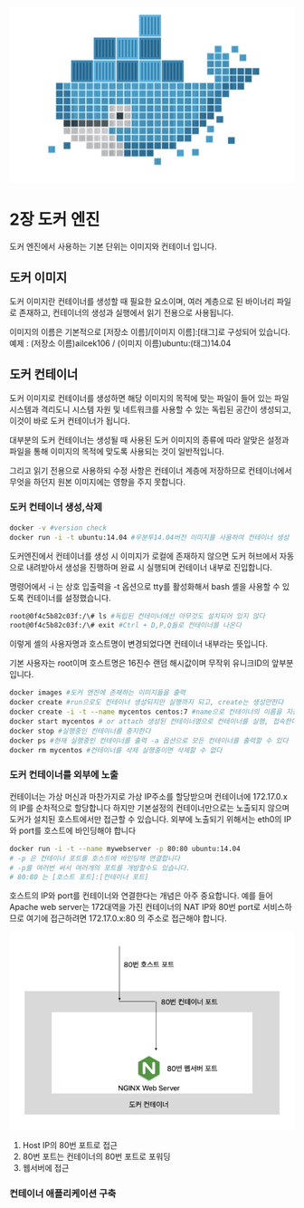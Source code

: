 ![dockerLOGO](/image/dockerLOGO.png)



# 2장 도커 엔진


도커 엔진에서 사용하는 기본 단위는 이미지와 컨테이너 입니다.

## 도커 이미지

도커 이미지란 컨테이너를 생성할 때 필요한 요소이며, 여러 계층으로 된 바이너리 파일로 존재하고, 컨테이너의 생성과 실행에서 읽기 전용으로 사용됩니다.

이미지의 이름은 기본적으로 [저장소 이름]/[이미지 이름]:[태그]로 구성되어 있습니다.
예제 : (저장소 이름)ailcek106 / (이미지 이름)ubuntu:(태그)14.04

## 도커 컨테이너

도커 이미지로 컨테이너를 생성하면 해당 이미지의 목적에 맞는 파일이 들어 있는 파일시스템과 격리도니 시스템 자원 및 네트워크를 사용할 수 있는 독립된 공간이 생성되고, 이것이 바로 도커 컨테이너가 됩니다.

대부분의 도커 컨테이너는 생성될 때 사용된 도커 이미지의 종류에 따라 알맞은 설정과 파일을 통해 이미지의 목적에 맞도록 사용되는 것이 일반적입니다.

그리고 읽기 전용으로 사용하되 수정 사항은 컨테이너 계층에 저장하므로 컨테이너에서 무엇을 하던지 원본 이미지에는 영향을 주지 못합니다.

### 도커 컨테이너 생성,삭제

```bash
docker -v #version check
docker run -i -t ubuntu:14.04 #우분투14.04버전 이미지를 사용하여 컨테이너 생성
```

도커엔진에서 컨테이너를 생성 시 이미지가 로컬에 존재하지 않으면 도커 허브에서 자동으로 내려받아서 생성을 진행하며 완료 시 실행되며 컨테이너 내부로 진입합니다.

명령어에서 -i 는 상호 입출력을 -t 옵션으로 tty를 활성화해서 bash 셸을 사용할 수 있도록 컨테이너를 설정했습니다.

```bash
root@0f4c5b82c03f:/\# ls #독립된 컨테이너에선 아무것도 설치되어 있지 않다
root@0f4c5b82c03f:/\# exit #Ctrl + D,P,Q들로 컨테이너를 나온다
```

이렇게 셸의 사용자명과 호스트명이 변경되었다면 컨테이너 내부라는 뜻입니다.

기본 사용자는 root이며 호스트명은 16진수 랜덤 해시값이며 무작위 유니크ID의 앞부분입니다.

```bash
docker images #도커 엔진에 존재하는 이미지들을 출력 
docker create #run으로도 컨테이너 생성되지만 실행까지 되고, create는 생성만한다
docker create -i -t --name mycentos centos:7 #name으로 컨테이너의 이름을 지정할 수 있다
docker start mycentos # or attach 생성된 컨테이너명으로 컨테이너를 실행, 접속한다
docker stop #실행중인 컨테이너를 중지한다
docker ps #현재 실행중인 컨테이너를 출력 -a 옵션으로 모든 컨테이너를 출력할 수 있다
docker rm mycentos #컨테이너를 삭제 실행중이면 삭제할 수 없다
```

### 도커 컨테이너를 외부에 노출

컨테이너는 가상 머신과 마찬가지로 가상 IP주소를 할당받으며 컨테이너에 172.17.0.x 의 IP를 순차적으로 할당합니다 하지만 기본설정의 컨테이너만으로는 노출되지 않으며 도커가 설치된 호스트에서만 접근할 수 있습니다. 외부에 노출되기 위해서는 eth0의 IP와 port를 호스트에 바인딩해야 합니다

```bash
docker run -i -t --name mywebserver -p 80:80 ubuntu:14.04
# -p 은 컨테이너 포트를 호스트에 바인딩해 연결합니다
# -p를 여러번 써서 여러개의 포트를 개방할수도 있습니다.
# 80:80 는 [호스트 포트]:[컨테이너 포트]
```

호스트의 IP와 port를 컨테이너와 연결한다는 개념은 아주 중요합니다. 예를 들어 Apache web server는 172대역을 가진 컨테이너의 NAT IP와 80번 port로 서비스하므로 여기에 접근하려면 172.17.0.x:80 의 주소로 접근해야 합니다.

![containerImg](/image/containerImg.png)

1. Host IP의 80번 포트로 접근
2. 80번 포트는 컨테이너의 80번 포트로 포워딩
3. 웹서버에 접근

### 컨테이너 애플리케이션 구축